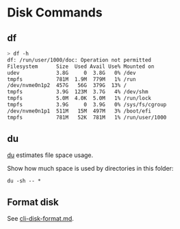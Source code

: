 # Disk Commands

## df

```sh
> df -h
df: /run/user/1000/doc: Operation not permitted
Filesystem      Size  Used Avail Use% Mounted on
udev            3.8G     0  3.8G   0% /dev
tmpfs           781M  1.9M  779M   1% /run
/dev/nvme0n1p2  457G   56G  379G  13% /
tmpfs           3.9G  123M  3.7G   4% /dev/shm
tmpfs           5.0M  4.0K  5.0M   1% /run/lock
tmpfs           3.9G     0  3.9G   0% /sys/fs/cgroup
/dev/nvme0n1p1  511M   15M  497M   3% /boot/efi
tmpfs           781M   52K  781M   1% /run/user/1000
```

## du

[du](https://www.linux.org/docs/man1/du.html) estimates file space usage.

Show how much space is used by directories in this folder:

```console
du -sh -- *
```

## Format disk

See [cli-disk-format.md](cli-disk-format.html).
